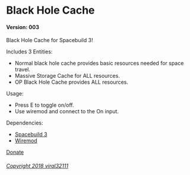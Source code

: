 # Black Hole Cache
#### Version: 003

Black Hole Cache for Spacebuild 3!

Includes 3 Entities:
* Normal black hole cache provides basic resources needed for space travel.
* Massive Storage Cache for ALL resources.
* OP Black Hole Cache provides ALL resources.

Usage:
* Press E to toggle on/off.
* Use wiremod and connect to the On input.

Dependencies:
- [Spacebuild 3](https://github.com/spacebuild/spacebuild)
- [Wiremod](https://github.com/wiremod/wire)

[Donate](https://viral32111.com/donate)

###### [Copyright 2018 viral32111](LICENCE.txt)
